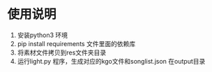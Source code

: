 # 使用说明
1. 安装python3 环境
2. pip install requirements 文件里面的依赖库
3. 将素材文件拷贝到res文件夹目录
4. 运行light.py 程序，生成对应的kgo文件和songlist.json 在output目录